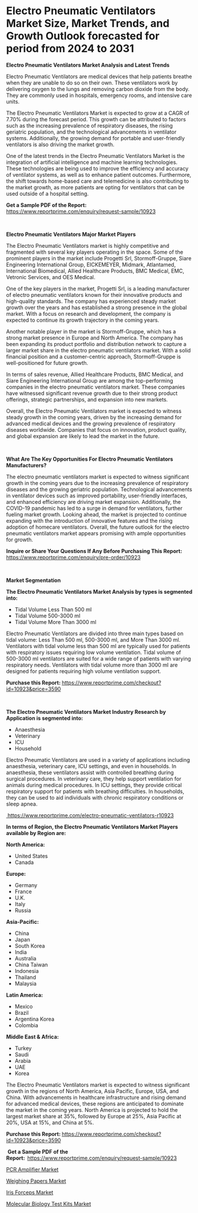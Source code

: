 <p><h1>Electro Pneumatic Ventilators Market Size, Market Trends, and Growth Outlook forecasted for period from 2024 to 2031</h1></p><p><strong>Electro Pneumatic Ventilators Market Analysis and Latest Trends</strong></p>
<p><p>Electro Pneumatic Ventilators are medical devices that help patients breathe when they are unable to do so on their own. These ventilators work by delivering oxygen to the lungs and removing carbon dioxide from the body. They are commonly used in hospitals, emergency rooms, and intensive care units.</p><p>The Electro Pneumatic Ventilators Market is expected to grow at a CAGR of 7.70% during the forecast period. This growth can be attributed to factors such as the increasing prevalence of respiratory diseases, the rising geriatric population, and the technological advancements in ventilator systems. Additionally, the growing demand for portable and user-friendly ventilators is also driving the market growth.</p><p>One of the latest trends in the Electro Pneumatic Ventilators Market is the integration of artificial intelligence and machine learning technologies. These technologies are being used to improve the efficiency and accuracy of ventilator systems, as well as to enhance patient outcomes. Furthermore, the shift towards home-based care and telemedicine is also contributing to the market growth, as more patients are opting for ventilators that can be used outside of a hospital setting.</p></p>
<p><strong>Get a Sample PDF of the Report:&nbsp;</strong> <a href="https://www.reportprime.com/enquiry/request-sample/10923">https://www.reportprime.com/enquiry/request-sample/10923</a></p>
<p>&nbsp;</p>
<p><strong>Electro Pneumatic Ventilators Major Market Players</strong></p>
<p><p>The Electro Pneumatic Ventilators market is highly competitive and fragmented with several key players operating in the space. Some of the prominent players in the market include Progetti Srl, Stormoff-Gruppe, Siare Engineering International Group, EICKEMEYER, Midmark, Atlantamed, International Biomedical, Allied Healthcare Products, BMC Medical, EMC, Vetronic Services, and OES Medical.</p><p>One of the key players in the market, Progetti Srl, is a leading manufacturer of electro pneumatic ventilators known for their innovative products and high-quality standards. The company has experienced steady market growth over the years and has established a strong presence in the global market. With a focus on research and development, the company is expected to continue its growth trajectory in the coming years.</p><p>Another notable player in the market is Stormoff-Gruppe, which has a strong market presence in Europe and North America. The company has been expanding its product portfolio and distribution network to capture a larger market share in the electro pneumatic ventilators market. With a solid financial position and a customer-centric approach, Stormoff-Gruppe is well-positioned for future growth.</p><p>In terms of sales revenue, Allied Healthcare Products, BMC Medical, and Siare Engineering International Group are among the top-performing companies in the electro pneumatic ventilators market. These companies have witnessed significant revenue growth due to their strong product offerings, strategic partnerships, and expansion into new markets.</p><p>Overall, the Electro Pneumatic Ventilators market is expected to witness steady growth in the coming years, driven by the increasing demand for advanced medical devices and the growing prevalence of respiratory diseases worldwide. Companies that focus on innovation, product quality, and global expansion are likely to lead the market in the future.</p></p>
<p>&nbsp;</p>
<p><strong>What Are The Key Opportunities For Electro Pneumatic Ventilators Manufacturers?</strong></p>
<p><p>The electro pneumatic ventilators market is expected to witness significant growth in the coming years due to the increasing prevalence of respiratory diseases and the growing geriatric population. Technological advancements in ventilator devices such as improved portability, user-friendly interfaces, and enhanced efficiency are driving market expansion. Additionally, the COVID-19 pandemic has led to a surge in demand for ventilators, further fueling market growth. Looking ahead, the market is projected to continue expanding with the introduction of innovative features and the rising adoption of homecare ventilators. Overall, the future outlook for the electro pneumatic ventilators market appears promising with ample opportunities for growth.</p></p>
<p><strong>Inquire or Share Your Questions If Any Before Purchasing This Report:</strong> <a href="https://www.reportprime.com/enquiry/pre-order/10923">https://www.reportprime.com/enquiry/pre-order/10923</a></p>
<p>&nbsp;</p>
<p><strong>Market Segmentation</strong></p>
<p><strong>The Electro Pneumatic Ventilators Market Analysis by types is segmented into:</strong></p>
<p><ul><li>Tidal Volume Less Than 500 ml</li><li>Tidal Volume 500-3000 ml</li><li>Tidal Volume More Than 3000 ml</li></ul></p>
<p><p>Electro Pneumatic Ventilators are divided into three main types based on tidal volume: Less Than 500 ml, 500-3000 ml, and More Than 3000 ml. Ventilators with tidal volume less than 500 ml are typically used for patients with respiratory issues requiring low volume ventilation. Tidal volume of 500-3000 ml ventilators are suited for a wide range of patients with varying respiratory needs. Ventilators with tidal volume more than 3000 ml are designed for patients requiring high volume ventilation support.</p></p>
<p><strong>Purchase this Report:&nbsp;</strong><a href="https://www.reportprime.com/checkout?id=10923&price=3590">https://www.reportprime.com/checkout?id=10923&price=3590</a></p>
<p>&nbsp;</p>
<p><strong>The Electro Pneumatic Ventilators Market Industry Research by Application is segmented into:</strong></p>
<p><ul><li>Anaesthesia</li><li>Veterinary</li><li>ICU</li><li>Household</li></ul></p>
<p><p>Electro Pneumatic Ventilators are used in a variety of applications including anaesthesia, veterinary care, ICU settings, and even in households. In anaesthesia, these ventilators assist with controlled breathing during surgical procedures. In veterinary care, they help support ventilation for animals during medical procedures. In ICU settings, they provide critical respiratory support for patients with breathing difficulties. In households, they can be used to aid individuals with chronic respiratory conditions or sleep apnea.</p></p>
<p><a href="https://www.reportprime.com/electro-pneumatic-ventilators-r10923">&nbsp;https://www.reportprime.com/electro-pneumatic-ventilators-r10923</a></p>
<p><strong>In terms of Region, the Electro Pneumatic Ventilators Market Players available by Region are:</strong></p>
<p>
    <p> <strong> North America: </strong>
        <ul>
            <li>United States</li>
            <li>Canada</li>
        </ul>
        </p> 
    <p> <strong> Europe: </strong>
        <ul>
            <li>Germany</li>
            <li>France</li>
            <li>U.K.</li>
            <li>Italy</li>
            <li>Russia</li>
        </ul>
        </p> 
    <p> <strong> Asia-Pacific: </strong>
        <ul>
            <li>China</li>
            <li>Japan</li>
            <li>South Korea</li>
            <li>India</li>
            <li>Australia</li>
            <li>China Taiwan</li>
            <li>Indonesia</li>
            <li>Thailand</li>
            <li>Malaysia</li>
        </ul>
        </p> 
    <p> <strong> Latin America: </strong>
        <ul>
            <li>Mexico</li>
            <li>Brazil</li>
            <li>Argentina Korea</li>
            <li>Colombia</li>
        </ul>
        </p> 
    <p> <strong> Middle East & Africa: </strong>
        <ul>
            <li>Turkey</li>
            <li>Saudi</li>
            <li>Arabia</li>
            <li>UAE</li>
            <li>Korea</li>
        </ul>
    </p>
    </p>
<p><p>The Electro Pneumatic Ventilators market is expected to witness significant growth in the regions of North America, Asia Pacific, Europe, USA, and China. With advancements in healthcare infrastructure and rising demand for advanced medical devices, these regions are anticipated to dominate the market in the coming years. North America is projected to hold the largest market share at 35%, followed by Europe at 25%, Asia Pacific at 20%, USA at 15%, and China at 5%.</p></p>
<p><strong>Purchase this Report: </strong><a href="https://www.reportprime.com/checkout?id=10923&price=3590">https://www.reportprime.com/checkout?id=10923&price=3590</a></p>
<p>&nbsp;<strong>Get a Sample PDF of the Report:&nbsp;&nbsp;</strong><a href="https://www.reportprime.com/enquiry/request-sample/10923">https://www.reportprime.com/enquiry/request-sample/10923</a></p>
<p><strong></strong></p>
<p><p><a href="https://github.com/maesanjaya8/Market-Research-Report-List-2/blob/main/pcr-amplifier-market.md">PCR Amplifier Market</a></p><p><a href="https://github.com/sowravmitra0/Market-Research-Report-List-2/blob/main/weighing-papers-market.md">Weighing Papers Market</a></p><p><a href="https://github.com/lorenzaSchmeler/Market-Research-Report-List-2/blob/main/iris-forceps-market.md">Iris Forceps Market</a></p><p><a href="https://github.com/AdrianaPaucek2023/Market-Research-Report-List-2/blob/main/molecular-biology-test-kits-market.md">Molecular Biology Test Kits Market</a></p></p>